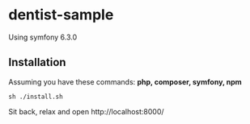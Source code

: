 # dentist-sample
Using symfony 6.3.0

## Installation
Assuming you have these commands: **php, composer, symfony, npm**
```
sh ./install.sh
```
Sit back, relax and open http://localhost:8000/
